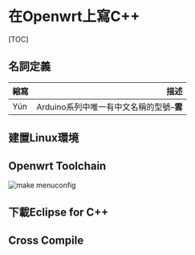 # 在Openwrt上寫C++

[TOC]

## 名詞定義

|   縮寫     |    描述 |
| :-------- | --------:|
| Yún  | Arduino系列中唯一有中文名稱的型號–**雲** |

## 建置Linux環境

## Openwrt Toolchain

![make menuconfig](images/toolchain.png)

## 下載Eclipse for C++

## Cross Compile
